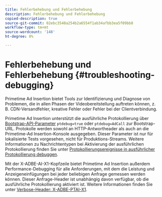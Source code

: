 ```yaml
---
title: Fehlerbehebung und Fehlerbehebung
description: Fehlerbehebung und Fehlerbehebung
copied-description: true
source-git-commit: 02ebc3548a254b2a6554f1ab34afbb3ea5f09bb8
workflow-type: tm+mt
source-wordcount: '148'
ht-degree: 0%

---
```


# Fehlerbehebung und Fehlerbehebung {#troubleshooting-debugging}

Primetime Ad Insertion bietet Tools zur Identifizierung und Diagnose von Problemen, die in allen Phasen der Videobereitstellung auftreten können, z. B. CDN-Versandfehler, kreative Fehler oder Fehler bei der Clientverbindung.

Primetime Ad Insertion unterstützt die ausführliche Protokollierung über [Bootstrap-API-Parameter](/help/primetime-ad-insertion/technical-reference/bootstrap-api.md) `ptdebug=true` oder `ptdebug=AdCall` zur Bootstrap-URL. Protokolle werden sowohl an HTTP-Antwortheader als auch an die Primetime-Ad Insertion-Konsole ausgegeben. Dieser Parameter ist nur für lokalisierte Tests vorgesehen, nicht für Produktions-Streams. Weitere Informationen zu Nachrichtentypen bei Aktivierung der ausführlichen Protokollierung finden Sie unter [Protokollierungsereignisse in ausführlicher Protokollierung debuggen](verbose-logging.md#ptdebug-logging-events).

Mit der X-ADBE-AI-X1-Kopfzeile bietet Primetime Ad Insertion außerdem Performance-Debugging für alle Anforderungen, mit dem die Leistung und Anzeigeneinfügungen bei jeder beliebigen Anfrage gemessen werden können. Dieser Anfrage-Header ist unabhängig davon verfügbar, ob die ausführliche Protokollierung aktiviert ist. Weitere Informationen finden Sie unter [Verbose-Header: X-ADBE-PTAI-X1](debugging-headers.md).
